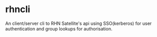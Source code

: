 rhncli
======

An client/server cli to RHN Satellite's api using SSO(kerberos) for user authentication and group lookups for authorisation.